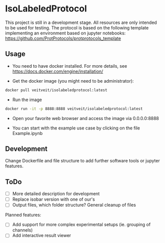 # IsoLabeledProtocol

This project is still in a development stage. All resources are only intended to be used for testing. The protocol is based on the following template implementing an environment based on jupyter notebooks: https://github.com/ProtProtocols/protprotocols_template

## Usage
- You need to have docker installed. For more details, see https://docs.docker.com/engine/installation/

- Get the docker image (you might need to be administrator): 
```bash
docker pull veitveit/isolabeledprotocol:latest
```

- Run the image
```bash
docker run -it -p 8888:8888 veitveit/isolabeledprotocol:latest
```

- Open your favorite web browser and access the image via 0.0.0.0:8888

- You can start with the example use case by clicking on the file Example.ipynb


## Development

Change Dockerfile and file structure to add further software tools or jupyter features. 


## ToDo

  - [ ] More detailed description for development
  - [ ] Replace isobar version with one of our's
  - [ ] Output files, which folder structure? General cleanup of files

Planned features:

  - [ ] Add support for more complex experimental setups (ie. grouping of channels)
  - [ ] Add interactive result viewer
